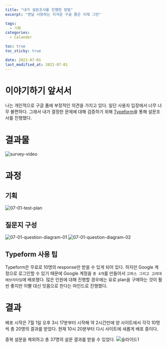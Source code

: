 ```yaml
---
title: "내가 설문조사를 진행한 방법"
excerpt: "맨날 사용하는 지겨운 구글 폼은 이제 그만"

tags:
  - 기획
categories:
  - Calander

toc: true
toc_sticky: true

date: 2021-07-01
last_modified_at: 2021-07-01
---
```


# 이야기하기 앞서서
나는 개인적으로 구글 폼에 부정적인 의견을 가지고 있다. 일단 사용자 입장에서 너무 너무 불편하다. 그래서 내가 결정한 문제에 대해 검증하기 위해 [Typeform](https://try.typeform.com/home/?&tf_campaign=brand_13708156729_v2&tf_source=google&tf_medium=paid&tf_content=124262789677_530593041552&tf_term=typeform&tf_dv=c&tf_matchtype=e&tf_adposition=&gclid=CjwKCAjwz_WGBhA1EiwAUAxIcSnwVnrU2lnMfaZzMj65-Y2CKILyl4s3qS1LNcsPYWTOVgHnt1Oy6RoCMbkQAvD_BwE&gclsrc=aw.ds)을 통해 설문조사를 진행했다.

# 결과물
![survey-video](https://user-images.githubusercontent.com/73425926/124141716-9731ca80-dac4-11eb-9ae5-32a3c2c4b5bd.gif)

# 과정
## 기획
![07-01-test-plan](https://user-images.githubusercontent.com/73425926/124141878-b92b4d00-dac4-11eb-8964-a2be18e5ed5f.jpg)

## 질문지 구성
![07-01-question-diagram-01](https://user-images.githubusercontent.com/73425926/124141959-c9dbc300-dac4-11eb-9e8c-8905d6f9efde.jpg)
![07-01-question-diagram-02](https://user-images.githubusercontent.com/73425926/124141990-cf390d80-dac4-11eb-9d06-c4abdd1a4009.jpg)

## Typeform 사용 팁
Typeform은 무료로 10명의 response만 받을 수 있게 되어 있다. 하지만 Google 계정으로 로그인할 수 있기 때문에 Google 계정을 `총 4개`를 만들어서 `고파스 그리고 고려대 에브리타임`에 배포했다. 많은 인원에 대해 진행할 경우에는 유로 plan을 구매하는 것이 훨씬 좋지만 이빨 대신 잇몸으로 한다는 마인드로 진행했다.

# 결과
배포 시작은 7월 1일 오후 3시 17분부터 시작해 약 2시간만에 양 사이트에서 각각 10명씩 총 20명의 결과를 받았다. 현재 10시 20분부터 다시 사이트에 새롭게 배포 중이다. 

중복 설문을 제외하고 총 37명의 설문 결과를 받을 수 있었다.
![슬라이드1](https://user-images.githubusercontent.com/73425926/125010139-ea95b100-e0a0-11eb-9a04-2aed0a3fbc8b.JPG)


